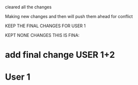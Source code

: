 cleared all the changes 

Making new changes and then will push them ahead for conflict



KEEP THE FINAL CHANGES FOR USER 1


KEPT NONE CHANGES THIS IS FINA:
# add final change USER 1+2

# User 1 

